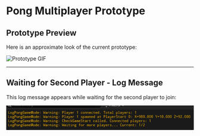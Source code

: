 # Pong Multiplayer Prototype

## Prototype Preview
Here is an approximate look of the current prototype:

![Prototype GIF](GitAssets/pong.gif)

---

## Waiting for Second Player - Log Message
This log message appears while waiting for the second player to join:

![Waiting Log](GitAssets/waiting_log.png)